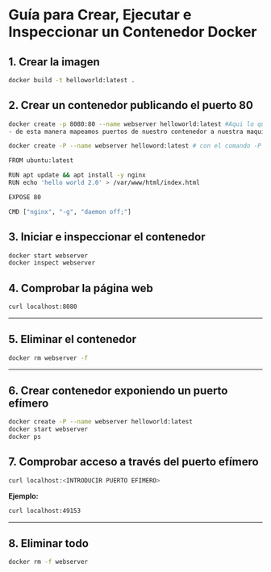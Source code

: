
# Guía para Crear, Ejecutar e Inspeccionar un Contenedor Docker

## 1. Crear la imagen

```bash
docker build -t helloworld:latest .
```

## 2. Crear un contenedor publicando el puerto 80

```bash
docker create -p 8080:80 --name webserver helloworld:latest #Aqui lo que pasa es que creamos un contenedor que se conecta a nuesta maquina al 0:0:0:8080-> atravez de 80 de nuestro container
- de esta manera mapeamos puertos de nuestro contenedor a nuestra maquina o exponer un puerto

docker create -P --name webserver helloword:latest # con el comando -P previa a la configuracion el dockerfile el expose  ejemplo en la parte inferior:  podemos mapear a un puerto pero nuestra maquina tendra un port efimero que asigna linux  0.0.0.0:32768->80/tcp, :::32768->80/tcp ps

FROM ubuntu:latest

RUN apt update && apt install -y nginx
RUN echo 'hello world 2.0' > /var/www/html/index.html

EXPOSE 80

CMD ["nginx", "-g", "daemon off;"]

```

## 3. Iniciar e inspeccionar el contenedor

```bash
docker start webserver
docker inspect webserver
```

## 4. Comprobar la página web

```bash
curl localhost:8080
```

---

## 5. Eliminar el contenedor

```bash
docker rm webserver -f
```

---

## 6. Crear contenedor exponiendo un puerto efímero

```bash
docker create -P --name webserver helloworld:latest
docker start webserver
docker ps
```

## 7. Comprobar acceso a través del puerto efímero

```bash
curl localhost:<INTRODUCIR PUERTO EFIMERO>
```

**Ejemplo:**

```bash
curl localhost:49153
```

---

## 8. Eliminar todo

```bash
docker rm -f webserver
```